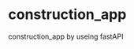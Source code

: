 # construction_app
construction_app by useing fastAPI
<!-- commands to run when code was cloned -->
<!-- step1: cd to project dir -->
<!-- step2: python -m venv env-->
<!-- step3: source env/bin/activate -->

<!-- py -m construction_app.core.utils.engine -->
